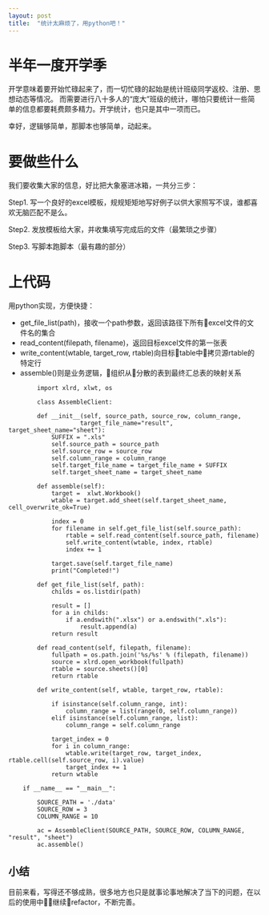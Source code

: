 ```yaml
---
layout: post
title:  "统计太麻烦了，用python吧！"
---
```


# 半年一度开学季

开学意味着要开始忙碌起来了，而一切忙碌的起始是统计班级同学返校、注册、思想动态等情况。
而需要进行八十多人的“庞大”班级的统计，哪怕只要统计一些简单的信息都要耗费颇多精力。开学统计，也只是其中一项而已。

幸好，逻辑够简单，那脚本也够简单，动起来。

# 要做些什么

我们要收集大家的信息，好比把大象塞进冰箱，一共分三步：

Step1. 写一个良好的excel模板，规规矩矩地写好例子以供大家照写不误，谁都喜欢无脑匹配不是么。

Step2. 发放模板给大家，并收集填写完成后的文件（最繁琐之步骤）

Step3. 写脚本跑脚本（最有趣的部分）

# 上代码

用python实现，方便快捷：
* get_file_list(path)，接收一个path参数，返回该路径下所有excel文件的文件名的集合
* read_content(filepath, filename)，返回目标excel文件的第一张表
* write_content(wtable, target_row, rtable)向目标table中拷贝源rtable的特定行
* assemble()则是业务逻辑，组织从分散的表到最终汇总表的映射关系

```
        import xlrd, xlwt, os

        class AssembleClient:

        def __init__(self, source_path, source_row, column_range, 
                    target_file_name="result", target_sheet_name="sheet"):
            SUFFIX = ".xls"
            self.source_path = source_path
            self.source_row = source_row
            self.column_range = column_range
            self.target_file_name = target_file_name + SUFFIX
            self.target_sheet_name = target_sheet_name

        def assemble(self):
            target =  xlwt.Workbook()
            wtable = target.add_sheet(self.target_sheet_name, cell_overwrite_ok=True)
            
            index = 0
            for filename in self.get_file_list(self.source_path):
                rtable = self.read_content(self.source_path, filename)
                self.write_content(wtable, index, rtable)
                index += 1
                
            target.save(self.target_file_name)
            print("Completed!")

        def get_file_list(self, path):
            childs = os.listdir(path)

            result = []
            for a in childs:
                if a.endswith(".xlsx") or a.endswith(".xls"):
                    result.append(a)
            return result

        def read_content(self, filepath, filename):
            fullpath = os.path.join('%s/%s' % (filepath, filename))
            source = xlrd.open_workbook(fullpath)
            rtable = source.sheets()[0]
            return rtable
            
        def write_content(self, wtable, target_row, rtable):

            if isinstance(self.column_range, int):
                column_range = list(range(0, self.column_range))
            elif isinstance(self.column_range, list):
                column_range = self.column_range

            target_index = 0
            for i in column_range:
                wtable.write(target_row, target_index, rtable.cell(self.source_row, i).value)
                target_index += 1
            return wtable

    if __name__ == "__main__":

        SOURCE_PATH = './data'
        SOURCE_ROW = 3
        COLUMN_RANGE = 10

        ac = AssembleClient(SOURCE_PATH, SOURCE_ROW, COLUMN_RANGE, "result", "sheet")
        ac.assemble()
```

## 小结

目前来看，写得还不够成熟，很多地方也只是就事论事地解决了当下的问题，在以后的使用中继续refactor，不断完善。

